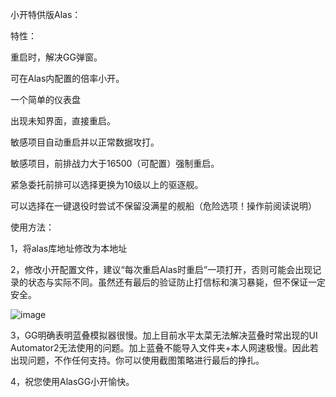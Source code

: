 小开特供版Alas：

特性：

重启时，解决GG弹窗。

可在Alas内配置的倍率小开。

一个简单的仪表盘

出现未知界面，直接重启。 

敏感项目自动重启并以正常数据攻打。

敏感项目，前排战力大于16500（可配置）强制重启。

紧急委托前排可以选择更换为10级以上的驱逐舰。

可以选择在一键退役时尝试不保留没满星的舰船（危险选项！操作前阅读说明）

使用方法：

1，将alas库地址修改为本地址

2，修改小开配置文件，建议“每次重启Alas时重启”一项打开，否则可能会出现记录的状态与实际不同。虽然还有最后的验证防止打信标和演习暴毙，但不保证一定安全。

![image](https://user-images.githubusercontent.com/60862861/215345815-4eac0490-cda6-4b01-be2a-31f85da366f5.png)

3，GG明确表明蓝叠模拟器很慢。加上目前水平太菜无法解决蓝叠时常出现的UI Automator2无法使用的问题。加上蓝叠不能导入文件夹+本人网速极慢。因此若出现问题，不作任何支持。你可以使用截图策略进行最后的挣扎。

4，祝您使用AlasGG小开愉快。
